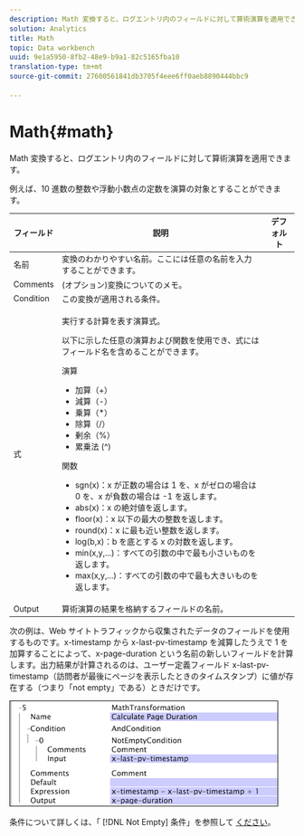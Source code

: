 ```yaml
---
description: Math 変換すると、ログエントリ内のフィールドに対して算術演算を適用できます。
solution: Analytics
title: Math
topic: Data workbench
uuid: 9e1a5950-8fb2-48e9-b9a1-82c5165fba10
translation-type: tm+mt
source-git-commit: 27600561841db3705f4eee6ff0aeb8890444bbc9

---
```



# Math{#math}

Math 変換すると、ログエントリ内のフィールドに対して算術演算を適用できます。

例えば、10 進数の整数や浮動小数点の定数を演算の対象とすることができます。

<table id="table_FDF3DDF1960E43E391A67C9DC2A0E302"> 
 <thead> 
  <tr> 
   <th colname="col1" class="entry"> フィールド </th> 
   <th colname="col2" class="entry"> 説明 </th> 
   <th colname="col3" class="entry"> デフォルト </th> 
  </tr> 
 </thead>
 <tbody> 
  <tr> 
   <td colname="col1"> 名前 </td> 
   <td colname="col2"> 変換のわかりやすい名前。ここには任意の名前を入力することができます。 </td> 
   <td colname="col3"></td> 
  </tr> 
  <tr> 
   <td colname="col1"> Comments </td> 
   <td colname="col2"> (オプション)変換についてのメモ。 </td> 
   <td colname="col3"></td> 
  </tr> 
  <tr> 
   <td colname="col1"> Condition </td> 
   <td colname="col2"> この変換が適用される条件。 </td> 
   <td colname="col3"></td> 
  </tr> 
  <tr> 
   <td colname="col1"> 式 </td> 
   <td colname="col2"> <p>実行する計算を表す演算式。 </p> <p> 以下に示した任意の演算および関数を使用でき、式にはフィールド名を含めることができます。 </p> <p> 演算 
     <ul id="ul_DB5915FADA0A41A3B11F1F48615F40A9">
      <li id="li_CA9EA97243F04760A81313C17EE057B3"> 加算（+） </li>
      <li id="li_908A272EBA2340098C20F22AA8D9ED26"> 減算（-） </li>
      <li id="li_C62257FF3AAB436D9148BBEA441621D7"> 乗算（*） </li>
      <li id="li_B5A9EAB3E49D4CB9A297172199F23542"> 除算（/） </li>
      <li id="li_D2D2B51DB2C8412A9B6F9D5F3CC03F8A"> 剰余（%） </li>
      <li id="li_07E7E368FFD2437A852B785E159848E5"> 累乗法 (^) </li>
     </ul></p> <p>関数 
     <ul id="ul_E335AE8D684340AA998C4A2633FFDEE1">
      <li id="li_E036FF0B5DF244DDBFEDA9BFEDC62251"> sgn(x)：x が正数の場合は 1 を、x がゼロの場合は 0 を、x が負数の場合は -1 を返します。 </li>
      <li id="li_90CD8899DDC14778A95930C2768C82BC"> abs(x)：x の絶対値を返します。 </li>
      <li id="li_F4AF23F343F74BD88B7166B1C2BB065E"> floor(x)：x 以下の最大の整数を返します。 </li>
      <li id="li_A31379A3659240C3A629BFAF19A6DDF1"> round(x)：x に最も近い整数を返します。 </li>
      <li id="li_9C0A0F3A4A304026B543F2A64B98B922"> log(b,x)：b を底とする x の対数を返します。 </li>
      <li id="li_124D62C2CA5A42CBBCC5DB18FAA8920E"> min(x,y,...)：すべての引数の中で最も小さいものを返します。 </li>
      <li id="li_3B7B9FC1C0BF4E7688F9F49130B97B7F"> max(x,y,...)：すべての引数の中で最も大きいものを返します。 </li>
     </ul></p> </td> 
   <td colname="col3"></td> 
  </tr> 
  <tr> 
   <td colname="col1"> Output </td> 
   <td colname="col2"> 算術演算の結果を格納するフィールドの名前。 </td> 
   <td colname="col3"></td> 
  </tr> 
 </tbody> 
</table>

次の例は、Web サイトトラフィックから収集されたデータのフィールドを使用するものです。x-timestamp から x-last-pv-timestamp を減算したうえで 1 を加算することによって、x-page-duration という名前の新しいフィールドを計算します。出力結果が計算されるのは、ユーザー定義フィールド x-last-pv-timestamp（訪問者が最後にページを表示したときのタイムスタンプ）に値が存在する（つまり「not empty」である）ときだけです。

![](assets/cfg_TransformationType_Math.png)

条件について詳しくは、「 [!DNL Not Empty] 条件」を参照して [ください](../../../../../home/c-dataset-const-proc/c-conditions/c-abt-cond.md)。
